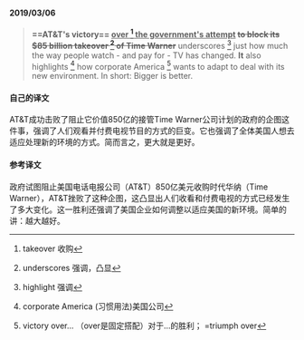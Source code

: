 #### 2019/03/06

>**==AT&T's victory== <u>over [^1] the government's attempt</u> ~~to block its $85 billion takeover [^2] of Time Warner~~** underscores [^3] just how much the way people watch - and pay for - TV has changed. **It** also highlights [^4] how corporate  America [^5] wants to adapt to deal with its new environment. In short: Bigger is better.



#### 自己的译文

AT&T成功击败了阻止它价值850亿的接管Time Warner公司计划的政府的企图这件事，强调了人们观看并付费电视节目的方式的巨变。它也强调了全体美国人想去适应处理新的环境的方式。简而言之，更大就是更好。

#### 参考译文

政府试图阻止美国电话电报公司（AT&T）850亿美元收购时代华纳（Time Warner），AT&T挫败了这种企图，这凸显出人们收看和付费电视的方式已经发生了多大变化。这一胜利还强调了美国企业如何调整以适应美国的新环境。简单的讲：越大越好。



[^1]: takeover 收购
[^2]: underscores 强调，凸显
[^3]: highlight 强调
[^4]: corporate America (习惯用法)美国公司
[^5]: victory over... （over是固定搭配）对于...的胜利； =triumph over



